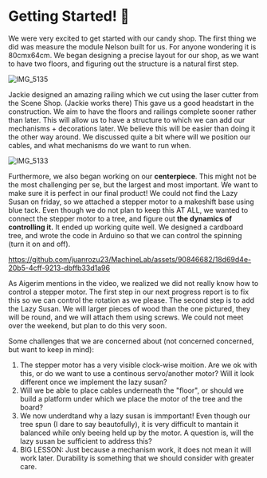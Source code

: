 # Getting Started! 🔎

We were very excited to get started with our candy shop. The first thing we did was measure the module Nelson built for us.
For anyone wondering it is 80cmx64cm. 
We began designing a precise layout for our shop, as we want to have two floors, and figuring out the structure is a natural first step.

![IMG_5135](https://github.com/juanrozu23/MachineLab/assets/90846682/cf35d96e-c02b-4e68-bb34-e8f84b2d83c4)

Jackie designed an amazing railing which we cut using the laser cutter from the Scene Shop. (Jackie works there) This gave us a good headstart in the construction. We aim to have the floors and railings complete sooner rather than later. This will allow us to have a structure to which we can add our mechanisms + decorations later. We believe this will be easier than doing it the other way around. We discussed quite a bit where will we position our cables, and what mechanisms do we want to run when.

![IMG_5133](https://github.com/juanrozu23/MachineLab/assets/90846682/03b03903-3147-4d06-a4ea-360ca2757d79)

Furthermore, we also began working on our **centerpiece**. This might not be the most challenging per se, but the largest and most important. We want to make sure it is perfect in our final product! We could not find the Lazy Susan on friday, so we attached a stepper motor to a makeshift base using blue tack. Even though we do not plan to keep this AT ALL, we wanted to connect the stepper motor to a tree, and figure out **the dynamics of controlling it.** It ended up working quite well. We designed a cardboard tree, and wrote the code in Arduino so that we can control the spinning (turn it on and off). 

https://github.com/juanrozu23/MachineLab/assets/90846682/18d69d4e-20b5-4cff-9213-dbffb33d1a96

As Aigerim mentions in the video, we realized we did not really know how to control a stepper motor. The first step in our next progress report is to fix this so we can control the rotation as we please. The second step is to add the Lazy Susan. We will larger pieces of wood than the one pictured, they will be round, and we will attach them using screws. We could not meet over the weekend, but plan to do this very soon. 

Some challenges that we are concerned about (not concerned concerned, but want to keep in mind):
1. The stepper motor has a very visible clock-wise moition. Are we ok with this, or do we want to use a continous servo/another motor? Will it look different once we implement the lazy susan?
2. Will we be able to place cables underneath the "floor", or should we build a platform under which we place the motor of the tree and the board?
3. We now underdtand why a lazy susan is immportant! Even though our tree spun (I dare to say beautofully), it is very difficult to mantain it balanced while only beeing held up by the motor. A question is, will the lazy susan be sufficient to address this?
4. BIG LESSON: Just because a mechanism work, it does not mean it will work later. Durability is something that we should consider with greater care. 
